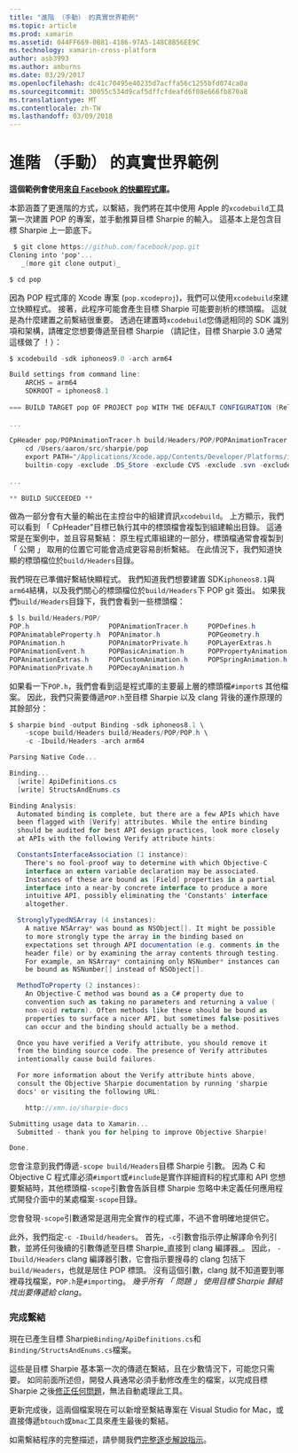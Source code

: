 ```yaml
---
title: "進階 （手動） 的真實世界範例"
ms.topic: article
ms.prod: xamarin
ms.assetid: 044FF669-0B81-4186-97A5-148C8B56EE9C
ms.technology: xamarin-cross-platform
author: asb3993
ms.author: amburns
ms.date: 03/29/2017
ms.openlocfilehash: dc41c70495e40235d7acffa56c1255bfd074ca0a
ms.sourcegitcommit: 30055c534d9caf5dffcfdeafd6f08e666fb870a8
ms.translationtype: MT
ms.contentlocale: zh-TW
ms.lasthandoff: 03/09/2018
---
```

# <a name="advanced-manual-real-world-example"></a>進階 （手動） 的真實世界範例


**這個範例會使用[來自 Facebook 的快顯程式庫](https://github.com/facebook/pop)。**


本節涵蓋了更進階的方式，以繫結，我們將在其中使用 Apple 的`xcodebuild`工具第一次建置 POP 的專案，並手動推算目標 Sharpie 的輸入。 這基本上是包含目標 Sharpie 上一節底下。

```csharp
 $ git clone https://github.com/facebook/pop.git
Cloning into 'pop'...
   _(more git clone output)_

$ cd pop
```

因為 POP 程式庫的 Xcode 專案 (`pop.xcodeproj`)，我們可以使用`xcodebuild`來建立快顯程式。 接著，此程序可能會產生目標 Sharpie 可能要剖析的標頭檔。 這就是為什麼建置之前繫結很重要。 透過在建置時`xcodebuild`您傳遞相同的 SDK 識別項和架構，請確定您想要傳遞至目標 Sharpie （請記住，目標 Sharpie 3.0 通常這樣做了 ！）：

```csharp
$ xcodebuild -sdk iphoneos9.0 -arch arm64

Build settings from command line:
    ARCHS = arm64
    SDKROOT = iphoneos8.1
 
=== BUILD TARGET pop OF PROJECT pop WITH THE DEFAULT CONFIGURATION (Release) ===
 
...
 
CpHeader pop/POPAnimationTracer.h build/Headers/POP/POPAnimationTracer.h
    cd /Users/aaron/src/sharpie/pop
    export PATH="/Applications/Xcode.app/Contents/Developer/Platforms/iPhoneOS.platform/Developer/usr/bin:/Applications/Xcode.app/Contents/Developer/usr/bin:/Users/aaron/bin::/usr/local/bin:/usr/bin:/bin:/usr/sbin:/sbin:/opt/X11/bin:/usr/local/git/bin:/Users/aaron/.rvm/bin"
    builtin-copy -exclude .DS_Store -exclude CVS -exclude .svn -exclude .git -exclude .hg -strip-debug-symbols -strip-tool /Applications/Xcode.app/Contents/Developer/Toolchains/XcodeDefault.xctoolchain/usr/bin/strip -resolve-src-symlinks /Users/aaron/src/sharpie/pop/pop/POPAnimationTracer.h /Users/aaron/src/sharpie/pop/build/Headers/POP
 
...
 
** BUILD SUCCEEDED **
```

做為一部分會有大量的輸出在主控台中的組建資訊`xcodebuild`。 上方顯示，我們可以看到 「 CpHeader"目標已執行其中的標頭檔會複製到組建輸出目錄。 這通常是在案例中，並且容易繫結： 原生程式庫組建的一部分，標頭檔通常會複製到 「 公開 」 取用的位置它可能會造成更容易剖析繫結。 在此情況下，我們知道快顯的標頭檔位於`build/Headers`目錄。

我們現在已準備好繫結快顯程式。 我們知道我們想要建置 SDK`iphoneos8.1`與`arm64`結構，以及我們關心的標頭檔位於`build/Headers`下 POP git 簽出。 如果我們`build/Headers`目錄下，我們會看到一些標頭檔：

```csharp
$ ls build/Headers/POP/
POP.h                    POPAnimationTracer.h     POPDefines.h
POPAnimatableProperty.h  POPAnimator.h            POPGeometry.h
POPAnimation.h           POPAnimatorPrivate.h     POPLayerExtras.h
POPAnimationEvent.h      POPBasicAnimation.h      POPPropertyAnimation.h
POPAnimationExtras.h     POPCustomAnimation.h     POPSpringAnimation.h
POPAnimationPrivate.h    POPDecayAnimation.h
```

如果看一下`POP.h`，我們會看到這是程式庫的主要最上層的標頭檔`#import`s 其他檔案。 因此，我們只需要傳遞`POP.h`至目標 Sharpie 以及 clang 背後的運作原理的其餘部分：

```csharp
$ sharpie bind -output Binding -sdk iphoneos8.1 \
    -scope build/Headers build/Headers/POP/POP.h \
    -c -Ibuild/Headers -arch arm64

Parsing Native Code...

Binding...
  [write] ApiDefinitions.cs
  [write] StructsAndEnums.cs

Binding Analysis:
  Automated binding is complete, but there are a few APIs which have
  been flagged with [Verify] attributes. While the entire binding
  should be audited for best API design practices, look more closely
  at APIs with the following Verify attribute hints:

  ConstantsInterfaceAssociation (1 instance):
    There's no fool-proof way to determine with which Objective-C
    interface an extern variable declaration may be associated.
    Instances of these are bound as [Field] properties in a partial
    interface into a near-by concrete interface to produce a more
    intuitive API, possibly eliminating the 'Constants' interface
    altogether.

  StronglyTypedNSArray (4 instances):
    A native NSArray* was bound as NSObject[]. It might be possible
    to more strongly type the array in the binding based on
    expectations set through API documentation (e.g. comments in the
    header file) or by examining the array contents through testing.
    For example, an NSArray* containing only NSNumber* instances can
    be bound as NSNumber[] instead of NSObject[].

  MethodToProperty (2 instances):
    An Objective-C method was bound as a C# property due to
    convention such as taking no parameters and returning a value (
    non-void return). Often methods like these should be bound as
    properties to surface a nicer API, but sometimes false-positives
    can occur and the binding should actually be a method.

  Once you have verified a Verify attribute, you should remove it
  from the binding source code. The presence of Verify attributes
  intentionally cause build failures.

  For more information about the Verify attribute hints above,
  consult the Objective Sharpie documentation by running 'sharpie
  docs' or visiting the following URL:

    http://xmn.io/sharpie-docs

Submitting usage data to Xamarin...
  Submitted - thank you for helping to improve Objective Sharpie!

Done.
```

您會注意到我們傳遞`-scope build/Headers`目標 Sharpie 引數。 因為 C 和 Objective C 程式庫必須`#import`或`#include`是實作詳細資料的程式庫和 API 您想要繫結時，其他標頭檔`-scope`引數會告訴目標 Sharpie 忽略中未定義任何應用程式開發介面中的某處檔案`-scope`目錄。

您會發現`-scope`引數通常是選用完全實作的程式庫，不過不會明確地提供它。

此外，我們指定`-c -Ibuild/headers`。 首先，`-c`引數會指示停止解譯命令列引數，並將任何後續的引數傳遞至目標 Sharpie_直接到 clang 編譯器_。 因此， `-Ibuild/Headers` clang 編譯器引數，它會指示要搜尋的 clang 包括下`build/Headers`，也就是居住 POP 標頭。 沒有這個引數，clang 就不知道要到哪裡尋找檔案，`POP.h`是`#import`ing。 _幾乎所有 「 問題 」 使用目標 Sharpie 歸結找出要傳遞給 clang_。

### <a name="completing-the-binding"></a>完成繫結

現在已產生目標 Sharpie`Binding/ApiDefinitions.cs`和`Binding/StructsAndEnums.cs`檔案。

這些是目標 Sharpie 基本第一次的傳遞在繫結，且在少數情況下，可能您只需要。 如同前面所述但，開發人員通常必須手動修改產生的檔案，以完成目標 Sharpie 之後[修正任何問題](~/cross-platform/macios/binding/objective-sharpie/platform/apidefinitions-structsandenums.md)，無法自動處理此工具。

更新完成後，這兩個檔案現在可以新增至繫結專案在 Visual Studio for Mac，或直接傳遞`btouch`或`bmac`工具來產生最後的繫結。

如需繫結程序的完整描述，請參閱我們[完整逐步解說指示](~/ios/platform/binding-objective-c/walkthrough.md)。

